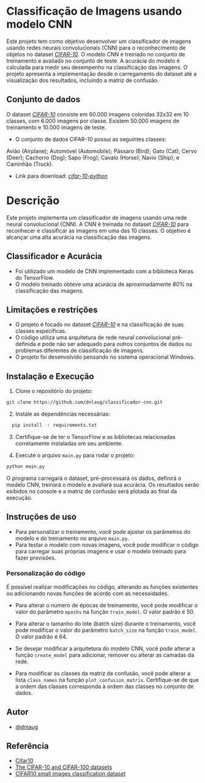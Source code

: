 # Classificação de Imagens usando modelo CNN

Este projeto tem como objetivo desenvolver um classificador de imagens usando redes neurais convolucionais (CNN) para o reconhecimento de objetos no dataset [_CIFAR-10_](https://www.cs.toronto.edu/~kriz/cifar.html). O modelo CNN é treinado no conjunto de treinamento e avaliado no conjunto de teste. A acurácia do modelo é calculada para medir seu desempenho na classificação das imagens. O projeto apresenta a implementação desde o carregamento do dataset até a visualização dos resultados, incluindo a matriz de confusão.

## Conjunto de dados
O dataset [_CIFAR-10_](https://www.cs.toronto.edu/~kriz/cifar.html) consiste em 60.000 imagens coloridas 32x32 em 10 classes, com 6.000 imagens por classe. Existem 50.000 imagens de treinamento e 10.000 imagens de teste. 

- O conjunto de dados CIFAR-10 possui as seguintes classes:

Avião (Airplane); Automóvel (Automobile); Pássaro (Bird); Gato (Cat); Cervo (Deer); Cachorro (Dog); Sapo (Frog); Cavalo (Horse); Navio (Ship); e Caminhão (Truck).

- Link para download: [_cifar-10-python_](https://www.cs.toronto.edu/~kriz/cifar-10-python.tar.gz) 

# Descrição
Este projeto implementa um classificador de imagens usando uma rede neural convolucional (CNN). A CNN é treinada no dataset [_CIFAR-10_](https://www.cs.toronto.edu/~kriz/cifar.html) para reconhecer e classificar as imagens em uma das 10 classes. O objetivo é alcançar uma alta acurácia na classificação das imagens.

## Classificador e Acurácia

- Foi utilizado um modelo de CNN implementado com a biblioteca Keras do TensorFlow. 
- O modelo treinado obteve uma acurácia de aproximadamente _80%_ na classificação das imagens.

## Limitações e restrições
- O projeto é focado no dataset [_CIFAR-10_](https://www.cs.toronto.edu/~kriz/cifar.html) e na classificação de suas classes específicas.
- O código utiliza uma arquitetura de rede neural convolucional pré-definida e pode não ser adequado para outros conjuntos de dados ou problemas diferentes de classificação de imagens.
- O projeto foi desenvolvido pensando no sistema operacional Windows.

## Instalação e Execução

1. Clone o repositório do projeto:

```bash
git clone https://github.com/dnlaug/classificador-cnn.git
```

2. Instale as dependências necessárias:

```bash
  pip install -r requirements.txt
```

3. Certifique-se de ter o TensorFlow e as bibliotecas relacionadas corretamente instaladas em seu ambiente.

4. Execute o arquivo `main.py` para rodar o projeto:

```bash
python main.py
```

O programa carregará o dataset, pré-processará os dados, definirá o modelo CNN, treinará o modelo e avaliará sua acurácia. Os resultados serão exibidos no console e a matriz de confusão será plotada ao final da execução.

## Instruções de uso
- Para personalizar o treinamento, você pode ajustar os parâmetros do modelo e do treinamento no arquivo `main.py`.
- Para testar o modelo com novas imagens, você pode modificar o código para carregar suas próprias imagens e usar o modelo treinado para fazer previsões.

### Personalização do código

É possível realizar modificações no código, alterando as funções existentes ou adicionando novas funções de acordo com as necessidades. 

- Para alterar o número de épocas de treinamento, você pode modificar o valor do parâmetro `epochs` na função `train_model`. O valor padrão é 50.

- Para alterar o tamanho do lote (batch size) durante o treinamento, você pode modificar o valor do parâmetro `batch_size` na função `train_model`. O valor padrão é 64.

- Se desejar modificar a arquitetura do modelo CNN, você pode alterar a função `create_model` para adicionar, remover ou alterar as camadas da rede.

- Para modificar as classes da matriz de confusão, você pode alterar a lista `class_names` na função `plot_confusion_matrix`. Certifique-se de que a ordem das classes corresponda à ordem das classes no conjunto de dados.

## Autor

- [@dnlaug](https://www.github.com/dnlaug)

## Referência

 - [Cifar10](https://www.tensorflow.org/datasets/catalog/cifar10?hl=pt-br)
 - [The CIFAR-10 and CIFAR-100 datasets](https://www.cs.toronto.edu/~kriz/cifar.html)
 - [CIFAR10 small images classification dataset](https://keras.io/api/datasets/cifar10/)


